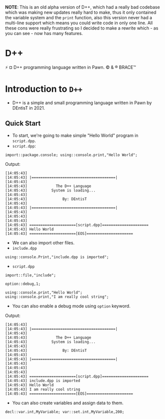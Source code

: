 ﻿**NOTE**: This is an old alpha version of D++, which had a really bad codebase which was making new updates really hard to make, thus it only contained the variable system and the `print` function, also this version never had a multi-line support which means you could write code in only one line. All these cons were really frustrating so I decided to make a rewrite which - as you can see - now has many features.

# D++
:zap: ¤ D++ programming language written in Pawn.
 © & ® BRACE™

# Introduction to `D++`
- D++ is a simple and small programming language written in Pawn by DEntisT in 2021.

## Quick Start
- To start, we're going to make simple "Hello World" program in `script.dpp`.
- `script.dpp`:
```pawn
import::package.console; using::console.print,"Hello World";
```
Output:
```
[14:05:43]                                         
[14:05:43] |======================================|
[14:05:43]                                         
[14:05:43]             The D++ Language            
[14:05:43]           System is loading...          
[14:05:43]                                         
[14:05:43]                By: DEntisT              
[14:05:43]                                         
[14:05:43] |======================================|
[14:05:43]                                         
[14:05:43]                                         
[14:05:43]                                         
[14:05:43] =====================[script.dpp]=====================
[14:05:43] Hello World
[14:05:43] =====================[EOS]=====================
```
- We can also import other files.
- `include.dpp`
```pawn
using::console.Print,"include.dpp is imported";
```

- `script.dpp`
```pawn
import::file,"include";

option::debug,1;

using::console.print,"Hello World";
using::console.print,"I am really cool string";
```

- You can also enable a debug mode using `option` keyword.

Output:
```
[14:05:43]                                         
[14:05:43] |======================================|
[14:05:43]                                         
[14:05:43]             The D++ Language            
[14:05:43]           System is loading...          
[14:05:43]                                         
[14:05:43]                By: DEntisT              
[14:05:43]                                         
[14:05:43] |======================================|
[14:05:43]                                         
[14:05:43]                                         
[14:05:43]                                         
[14:05:43] =====================[script.dpp]=====================
[14:05:43] include.dpp is imported
[14:05:43] Hello World
[14:05:43] I am really cool string
[14:05:43] =====================[EOS]=====================
```

- You can also create variables and assign data to them.
```pawn
decl::var.int,MyVariable; var::set.int,MyVariable,200;
```
